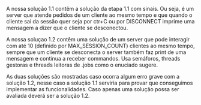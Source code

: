 A nossa solução 1.1 contêm a solução da etapa 1.1 com sinais.
Ou seja, é um server que atende pedidos de um cliente ao mesmo tempo e que quando o cliente sai da sessão quer seja por
ctr+C ou por DISCONNECT imprime uma mensagem a dizer que o cliente se desconectou.

A nossa soluçao 1.2 contêm uma solução de um server que pode interagir com até 10 (definido por MAX_SESSION_COUNT) clientes ao mesmo tempo,
sempre que um cliente se desconecta o server também faz print de uma mensagem e continua a receber commandos. Usa semáforos, threads gestoras e threads leitoras de .jobs como o enuciado sugere.

As duas soluções são mostradas caso ocorra algum erro grave com a solução 1.2, nesse caso a solução 1.1 serviria para provar que conseguimos
implementar as funcionalidades. Caso apenas uma solução possa ser avaliada deverá ser a solução 1.2.